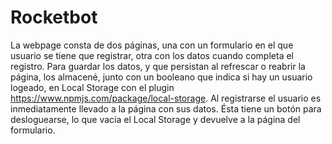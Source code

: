 # Rocketbot

  La webpage consta de dos páginas, una con un formulario en el que usuario se tiene que registrar, otra con los datos cuando completa el registro.
 Para guardar los datos, y que persistan al refrescar o reabrir la página, los almacené, junto con un booleano que indica si hay un usuario logeado, en Local Storage con el plugin https://www.npmjs.com/package/local-storage.
 Al registrarse el usuario es inmediatamente llevado a la página con sus datos. Ésta tiene un botón para desloguearse, lo que vacía el Local Storage y devuelve a la página del formulario.

